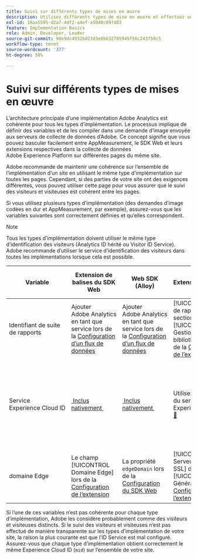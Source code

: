 ```yaml
---
title: Suivi sur différents types de mises en œuvre
description: Utilisez différents types de mise en œuvre et effectuez un suivi transparent des visiteurs entre eux.
exl-id: 18aa5595-d2a7-4df2-a4ef-a5040c097483
feature: Implementation Basics
role: Admin, Developer, Leader
source-git-commit: 98e9dc4932bd23d3e0b632705945f56c243750c5
workflow-type: tm+mt
source-wordcount: '377'
ht-degree: 58%

---
```


# Suivi sur différents types de mises en œuvre

L’architecture principale d’une implémentation Adobe Analytics est cohérente pour tous les types d’implémentation. Le processus implique de définir des variables et de les compiler dans une demande d’image envoyée aux serveurs de collecte de données d’Adobe. Ce concept signifie que vous pouvez basculer facilement entre AppMeasurement, le SDK Web et leurs extensions respectives dans la collecte de données Adobe Experience Platform sur différentes pages du même site.

Adobe recommande de maintenir une cohérence sur l’ensemble de l’implémentation d’un site en utilisant le même type d’implémentation sur toutes les pages. Cependant, si des parties de votre site ont des exigences différentes, vous pouvez utiliser cette page pour vous assurer que le suivi des visiteurs et visiteuses est cohérent entre les pages.

Si vous utilisez plusieurs types d’implémentation (des demandes d’image codées en dur et AppMeasurement, par exemple), assurez-vous que les variables suivantes sont correctement définies et qu’elles correspondent.

>[!NOTE]
>
>Tous les types d’implémentation doivent utiliser le même type d’identification des visiteurs (Analytics ID hérité ou Visitor ID Service). Adobe recommande d’utiliser le service d’identification des visiteurs dans toutes les implémentations lorsque cela est possible.

| Variable | Extension de balises du SDK Web | Web SDK (Alloy) | Extension Analytics | AppMeasurement | Demande d’image codée en dur |
|---|---|---|---|---|---|
| Identifiant de suite de rapports | Ajouter Adobe Analytics en tant que service lors de la [Configuration d’un flux de données](https://experienceleague.adobe.com/fr/docs/experience-platform/datastreams/configure) | Ajouter Adobe Analytics en tant que service lors de la [Configuration d’un flux de données](https://experienceleague.adobe.com/fr/docs/experience-platform/datastreams/configure) | [!UICONTROL Suites de rapports] sous la section [!UICONTROL Gestion des bibliothèques] lors de la [Configuration de l’extension](https://experienceleague.adobe.com/fr/docs/experience-platform/tags/extensions/client/analytics/overview) | Argument de chaîne en [`s_gi`](../vars/functions/s-gi.md) | Partie de l’URL `pathname` (après `/b/ss/`) |
| Service Experience Cloud ID | [&#x200B; Inclus nativement &#x200B;](web-sdk-extension.md) | [&#x200B; Inclus nativement &#x200B;](alloy.md) | Utilisez l’extension du service Experience Cloud ID [&#128279;](analytics-extension.md) | Mise en œuvre [`VisitorAPI.js`](appmeasurement.md) | Effectuez un [appel distinct au service d’ID](https://experienceleague.adobe.com/fr/docs/id-service/using/implementation/direct-integration) pour obtenir l’identifiant souhaité et inclure l’`mid` dans la chaîne de requête |
| domaine Edge | Le champ [!UICONTROL Domaine Edge] lors de la [Configuration de l’extension](https://experienceleague.adobe.com/fr/docs/experience-platform/tags/extensions/client/web-sdk/web-sdk-extension-configuration) | La propriété `edgeDomain` lors de la [Configuration du SDK Web](https://experienceleague.adobe.com/fr/docs/experience-platform/web-sdk/commands/configure/overview) | [!UICONTROL Serveur de suivi SSL] dans la section [!UICONTROL Général] lors de la [Configuration de l’extension](https://experienceleague.adobe.com/fr/docs/experience-platform/tags/extensions/client/analytics/overview) | La variable [`trackingServerSecure`](../vars/config-vars/trackingserversecure.md) | Le `hostname` de l’URL de demande d’image |

Si l’une de ces variables n’est pas cohérente pour chaque type d’implémentation, Adobe les considère probablement comme des visiteurs et visiteuses distincts. Si le suivi des visiteurs et visiteuses n’est pas effectué de manière transparente sur les types d’implémentation de votre site, la raison la plus courante est que l’ID Service est mal configuré. Assurez-vous que chaque type d’implémentation obtient correctement le même Experience Cloud ID (`mid`) sur l’ensemble de votre site.
